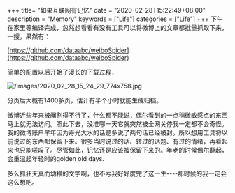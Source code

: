 +++
title= "如果互联网有记忆"
date = "2020-02-28T15:22:49+08:00"
description = "Memory"
keywords = ["Life"]
categories = ["Life"]
+++
下午在家里等编译完成，忽然想看看有没有工具可以将微博上的文章都批量抓取下来，一搜，果然有：    

[https://github.com/dataabc/weiboSpider](https://github.com/dataabc/weiboSpider)    

简单的配置以后开始了漫长的下载过程，    

![/images/2020_02_28_15_24_29_774x758.jpg](/images/2020_02_28_15_24_29_774x758.jpg)

分页后大概有1400多页，估计有半个小时就能生成归档。    

微博近些年来被阉割得不行了，什么都不能说，偶尔看到的一点稍微敏感点的东西马上就无法访问。照此下去，没准哪一天它就突然被全网关停我一定都不会奇怪。我的微博账户早年因为寿光大水的话题多说了两句话已经被封。所以想用工具将以前说过的东西都保留下来。很多当时说过的话、转过的话题、有过的情绪，再看起来也只能嗟叹了。尽管如此，记忆还是应该被保留下来的。年老的时候偶尔翻起，会重温起年轻时的golden old days.    

多么抓狂天真而幼稚的文字啊，也不亏我好好度完了这一生----那时候的我一定会这么想吧。
